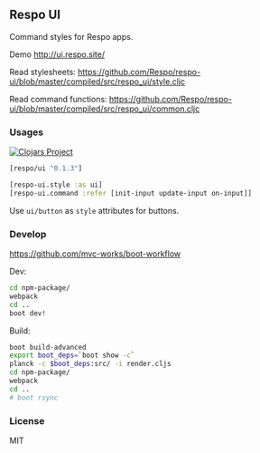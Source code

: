 
Respo UI
----

Command styles for Respo apps.

Demo http://ui.respo.site/

Read stylesheets: https://github.com/Respo/respo-ui/blob/master/compiled/src/respo_ui/style.cljc

Read command functions: https://github.com/Respo/respo-ui/blob/master/compiled/src/respo_ui/common.cljc

### Usages

[![Clojars Project](https://img.shields.io/clojars/v/respo/ui.svg)](https://clojars.org/respo/ui)

```clojure
[respo/ui "0.1.3"]
```

```clojure
[respo-ui.style :as ui]
[respo-ui.command :refer [init-input update-input on-input]]
```

Use `ui/button` as `style` attributes for buttons.

### Develop

https://github.com/mvc-works/boot-workflow

Dev:

```bash
cd npm-package/
webpack
cd ..
boot dev!
```

Build:

```bash
boot build-advanced
export boot_deps=`boot show -c`
planck -c $boot_deps:src/ -i render.cljs
cd npm-package/
webpack
cd ..
# boot rsync
```

### License

MIT
